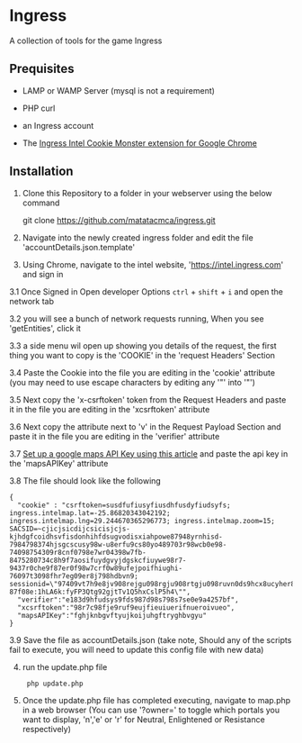 # Ingress

A collection of tools for the game Ingress

## Prequisites

- LAMP or WAMP Server (mysql is not a requirement)

- PHP curl

- an Ingress account

- The [Ingress Intel Cookie Monster extension for Google Chrome]()

## Installation

1. Clone this Repository to a folder in your webserver using the below command

    git clone https://github.com/matatacmca/ingress.git

2. Navigate into the newly created ingress folder and edit the file 'accountDetails.json.template'

3. Using Chrome, navigate to the intel website, 'https://intel.ingress.com' and sign in

  3.1 Once Signed in Open developer Options `ctrl` + `shift` + `i` and open the network tab
  
  3.2 you will see a bunch of network requests running, When you see 'getEntities', click it
  
  3.3 a side menu wil open up showing you details  of the request, the first thing you want to copy is the 'COOKIE' in the 'request Headers' Section
  
  3.4 Paste the Cookie into the file you are editing in the 'cookie' attribute (you may need to use escape characters by editing any '"' into '\"')
  
  3.5 Next copy the 'x-csrftoken' token from the Request Headers and paste it in the file you are editing in the 'xcsrftoken' attribute
  
  3.6 Next copy the attribute next to 'v' in the Request Payload Section and paste it in the file you are editing in the 'verifier' attribute
  
  3.7 [Set up a google maps API Key using this article](https://developers.google.com/maps/documentation/javascript/get-api-key) and paste the api key in the 'mapsAPIKey' attribute
  
  3.8 The file should look like the following
  
    {
      "cookie" : "csrftoken=susdfufiusyfiusdhfusdyfiudsyfs; ingress.intelmap.lat=-25.86820343042192; ingress.intelmap.lng=29.244670365296773; ingress.intelmap.zoom=15; SACSID=~cjicjsicdijcsicisjcjs-kjhdgfcoidhsvfisdonhihfdsugvodisxiahpowe87948yrnhisd-7984798374hjsgcscusy98w-u8erfu9cs80yo489703r98wcb0e98-74098754309r8cnf0798e7wr04398w7fb-8475280734c8h9f7aosifuydgvyjdgskcfiuywe98r7-9437r0che9f87er0f98w7crf0w89ufejpoifhiughi-76097t3098fhr7eg09er8j798hdbvn9; sessionid=\"97409vt7h9e8jv908rejgu098rgju908rtgju098ruvn0ds9hcx8ucyher8h9s7ryf09erw87t9804728950734r89cjefoiudynvsc09we8rter9-87f08e:1hLA6k:fyFP3Qtg92gjtTv1Q5hxCslP5h4\"",
      "verifier":"e183d9hfudsys9fds987d98s798s7se0e9a4257bf",
      "xcsrftoken":"98r7c98fje9ruf9eujfieuiuerifnueroivueo",
      "mapsAPIKey":"fghjknbgvftyujkoijuhgftryghbvgyu"
    }
    
  3.9 Save the file as accountDetails.json (take note, Should any of the scripts fail to execute, you will need to update this config file with new data)
 
4. run the update.php file

        php update.php

5. Once the update.php file has completed executing, navigate to map.php in a web browser (You can use '?owner=' to toggle which portals you want to display, 'n','e' or 'r' for Neutral, Enlightened or Resistance respectively)



